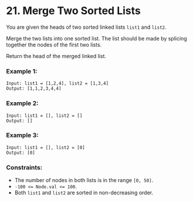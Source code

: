 # 21. Merge Two Sorted Lists

You are given the heads of two sorted linked lists `list1` and `list2`.

Merge the two lists into one sorted list. The list should be made by splicing together the nodes of the first two lists.

Return the head of the merged linked list.

### Example 1:
```
Input: list1 = [1,2,4], list2 = [1,3,4]
Output: [1,1,2,3,4,4]
```

### Example 2:
```
Input: list1 = [], list2 = []
Output: []
```

### Example 3:
```
Input: list1 = [], list2 = [0]
Output: [0]
```

### Constraints:
- The number of nodes in both lists is in the range `[0, 50]`.
- `-100 <= Node.val <= 100`.
- Both `list1` and `list2` are sorted in non-decreasing order.
